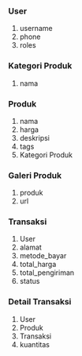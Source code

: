 ### User

1. username
2. phone
3. roles

### Kategori Produk

1. nama

### Produk

1. nama
2. harga
3. deskripsi
4. tags
5. Kategori Produk

### Galeri Produk

1. produk
2. url

### Transaksi

1. User
2. alamat
3. metode_bayar
4. total_harga
5. total_pengiriman
6. status

### Detail Transaksi

1. User
2. Produk
3. Transaksi
4. kuantitas
